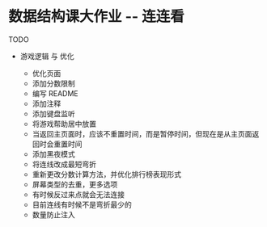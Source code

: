 # 数据结构课大作业 -- 连连看

TODO

- 游戏逻辑 与 优化

  - 优化页面
  - 添加分数限制
  - 编写 README
  - 添加注释
  - 添加键盘监听
  - 将游戏帮助居中放置
  - 当返回主页面时，应该不重置时间，而是暂停时间，但现在是从主页面返回时会重置时间
  - 添加黑夜模式
  - 将连线改成最短弯折
  - 重新更改分数计算方法，并优化排行榜表现形式
  - 屏幕类型的去重，更多选项
  - 有时候反过来点就会无法连接
  - 目前连线有时候不是弯折最少的
  - 数量防止注入
